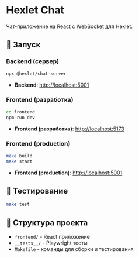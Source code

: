 # Hexlet Chat

Чат-приложение на React с WebSocket для Hexlet.

## 🚀 Запуск

### Backend (сервер)
```bash
npx @hexlet/chat-server
```
- **Backend**: [http://localhost:5001](http://localhost:5001)

### Frontend (разработка)
```bash
cd frontend
npm run dev
```
- **Frontend (разработка)**: [http://localhost:5173](http://localhost:5173)

### Frontend (production)
```bash
make build
make start
```
- **Frontend (production)**: [http://localhost:5001](http://localhost:5001)

## 🧪 Тестирование

```bash
make test
```

## 📁 Структура проекта

- `frontend/` - React приложение
- `__tests__/` - Playwright тесты
- `Makefile` - команды для сборки и тестирования
